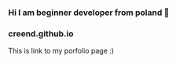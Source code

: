 ### Hi I am beginner developer from poland 👋

### creend.github.io

This is link to my porfolio page :)
